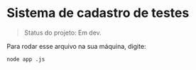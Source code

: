 <h1>Sistema de cadastro de testes</h1>

> Status do projeto: Em dev.

Para rodar esse arquivo na sua máquina, digite:

```
node app .js
```
